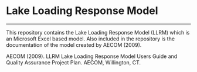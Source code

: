 # Lake Loading Response Model
---
This repository contains the Lake Loading Response Model (LLRM) which is an Microsoft Excel based model.  Also included in the repository is the documentation of the model created by AECOM (2009).

AECOM (2009).  LLRM Lake Loading Response Model Users Guide and Quality Assurance Project Plan.  AECOM, Willington, CT.




